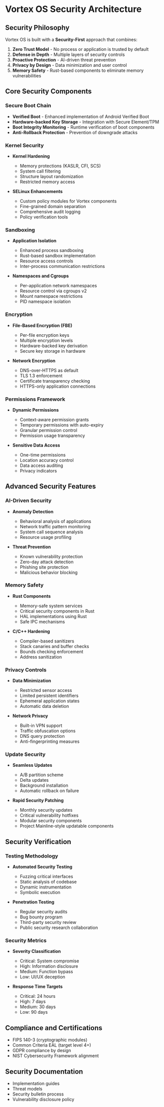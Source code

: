 # Vortex OS Security Architecture

## Security Philosophy

Vortex OS is built with a **Security-First** approach that combines:

1. **Zero Trust Model** - No process or application is trusted by default
2. **Defense in Depth** - Multiple layers of security controls
3. **Proactive Protection** - AI-driven threat prevention
4. **Privacy by Design** - Data minimization and user control
5. **Memory Safety** - Rust-based components to eliminate memory vulnerabilities

## Core Security Components

### Secure Boot Chain

- **Verified Boot** - Enhanced implementation of Android Verified Boot
- **Hardware-backed Key Storage** - Integration with Secure Element/TPM
- **Boot Integrity Monitoring** - Runtime verification of boot components
- **Anti-Rollback Protection** - Prevention of downgrade attacks

### Kernel Security

- **Kernel Hardening**
  - Memory protections (KASLR, CFI, SCS)
  - System call filtering
  - Structure layout randomization
  - Restricted memory access

- **SELinux Enhancements**
  - Custom policy modules for Vortex components
  - Fine-grained domain separation
  - Comprehensive audit logging
  - Policy verification tools

### Sandboxing

- **Application Isolation**
  - Enhanced process sandboxing
  - Rust-based sandbox implementation
  - Resource access controls
  - Inter-process communication restrictions

- **Namespaces and Cgroups**
  - Per-application network namespaces
  - Resource control via cgroups v2
  - Mount namespace restrictions
  - PID namespace isolation

### Encryption

- **File-Based Encryption (FBE)**
  - Per-file encryption keys
  - Multiple encryption levels
  - Hardware-backed key derivation
  - Secure key storage in hardware

- **Network Encryption**
  - DNS-over-HTTPS as default
  - TLS 1.3 enforcement
  - Certificate transparency checking
  - HTTPS-only application connections

### Permissions Framework

- **Dynamic Permissions**
  - Context-aware permission grants
  - Temporary permissions with auto-expiry
  - Granular permission control
  - Permission usage transparency

- **Sensitive Data Access**
  - One-time permissions
  - Location accuracy control
  - Data access auditing
  - Privacy indicators

## Advanced Security Features

### AI-Driven Security

- **Anomaly Detection**
  - Behavioral analysis of applications
  - Network traffic pattern monitoring
  - System call sequence analysis
  - Resource usage profiling

- **Threat Prevention**
  - Known vulnerability protection
  - Zero-day attack detection
  - Phishing site protection
  - Malicious behavior blocking

### Memory Safety

- **Rust Components**
  - Memory-safe system services
  - Critical security components in Rust
  - HAL implementations using Rust
  - Safe IPC mechanisms

- **C/C++ Hardening**
  - Compiler-based sanitizers
  - Stack canaries and buffer checks
  - Bounds checking enforcement
  - Address sanitization

### Privacy Controls

- **Data Minimization**
  - Restricted sensor access
  - Limited persistent identifiers
  - Ephemeral application states
  - Automatic data deletion

- **Network Privacy**
  - Built-in VPN support
  - Traffic obfuscation options
  - DNS query protection
  - Anti-fingerprinting measures

### Update Security

- **Seamless Updates**
  - A/B partition scheme
  - Delta updates
  - Background installation
  - Automatic rollback on failure

- **Rapid Security Patching**
  - Monthly security updates
  - Critical vulnerability hotfixes
  - Modular security components
  - Project Mainline-style updatable components

## Security Verification

### Testing Methodology

- **Automated Security Testing**
  - Fuzzing critical interfaces
  - Static analysis of codebase
  - Dynamic instrumentation
  - Symbolic execution

- **Penetration Testing**
  - Regular security audits
  - Bug bounty program
  - Third-party security review
  - Public security research collaboration

### Security Metrics

- **Severity Classification**
  - Critical: System compromise
  - High: Information disclosure
  - Medium: Function bypass
  - Low: UI/UX deception

- **Response Time Targets**
  - Critical: 24 hours
  - High: 7 days
  - Medium: 30 days
  - Low: 90 days

## Compliance and Certifications

- FIPS 140-3 (cryptographic modules)
- Common Criteria EAL (target level 4+)
- GDPR compliance by design
- NIST Cybersecurity Framework alignment

## Security Documentation

- Implementation guides
- Threat models
- Security bulletin process
- Vulnerability disclosure policy 
